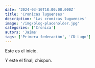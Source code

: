 ```yaml
---
date: '2024-03-10T18:00:00.000Z'
title: 'Cronicas luguenses'
description: 'Las cronicas luguenses'
image: '/img/blog-placeholder.jpg'
categories: ['Cronica']
autors: 'Jaime'
tags: ['Primera federación', 'CD Lugo']
---
```


Este es el inicio.

Y este el final, chispun.
